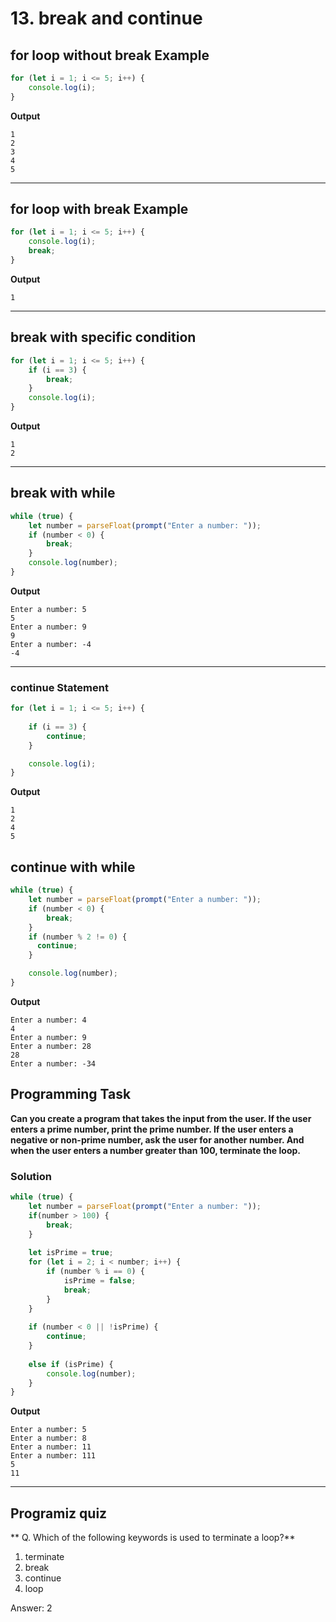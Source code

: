 # 13. break and continue
## for loop without break Example
```js
for (let i = 1; i <= 5; i++) {
    console.log(i);
}
```
**Output**
```
1
2
3
4
5
```
***
## for loop with break Example
```js
for (let i = 1; i <= 5; i++) {
    console.log(i);
    break;
}
```
**Output**
```
1
```
***
## break with specific condition
```js
for (let i = 1; i <= 5; i++) {
    if (i == 3) {
        break;
    }
    console.log(i);
}
```
**Output**
```
1
2
```
***
## break with while
```js
while (true) {
    let number = parseFloat(prompt("Enter a number: "));
    if (number < 0) {
        break;
    }
    console.log(number);
}
```
**Output**
```
Enter a number: 5
5
Enter a number: 9
9
Enter a number: -4
-4
```
***
### continue Statement
```js
for (let i = 1; i <= 5; i++) {
 
    if (i == 3) {
        continue;
    }

    console.log(i);
}
```
**Output**
```
1
2
4
5
```
## continue with while
```js
while (true) {
    let number = parseFloat(prompt("Enter a number: "));
    if (number < 0) {
        break;
    }
    if (number % 2 != 0) {
      continue;
    }

    console.log(number);
}
```
**Output**
```
Enter a number: 4
4
Enter a number: 9
Enter a number: 28
28
Enter a number: -34
```
## Programming Task
**Can you create a program that takes the input from the user. If the user enters a prime number, print the prime number. If the user enters a negative or non-prime number, ask the user for another number. And when the user enters a number greater than 100, terminate the loop.**
### Solution
```js
while (true) {
    let number = parseFloat(prompt("Enter a number: "));
    if(number > 100) {
        break;
    }
    
    let isPrime = true;
    for (let i = 2; i < number; i++) {
        if (number % i == 0) {
            isPrime = false;
            break;
        }
    }
    
    if (number < 0 || !isPrime) {
        continue;
    }
    
    else if (isPrime) {
    	console.log(number);
    }
}
```
**Output**
```
Enter a number: 5
Enter a number: 8
Enter a number: 11
Enter a number: 111
5
11
```
***
## Programiz quiz 
** Q. Which of the following keywords is used to terminate a loop?**

1. terminate
2. break
3. continue
4. loop

Answer: 2

